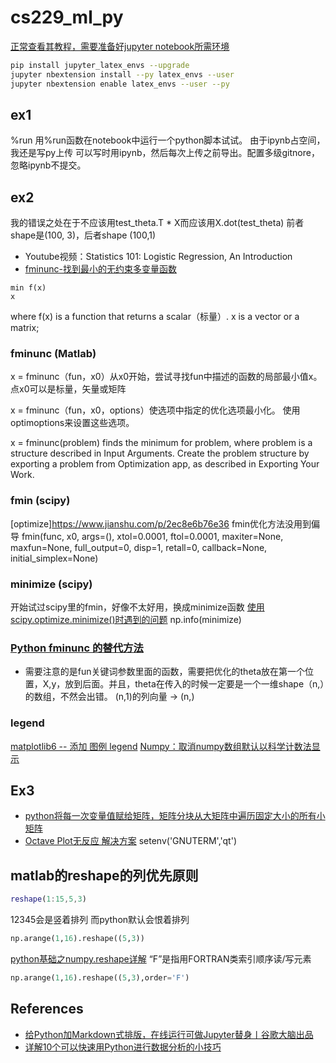 # cs229_ml_py
[正常查看其教程，需要准备好jupyter notebook所需环境](https://blog.csdn.net/u011602557/article/details/103661581)
```bash
pip install jupyter_latex_envs --upgrade
jupyter nbextension install --py latex_envs --user
jupyter nbextension enable latex_envs --user --py
```
## ex1
%run
用%run函数在notebook中运行一个python脚本试试。
由于ipynb占空间，我还是写py上传
可以写时用ipynb，然后每次上传之前导出。配置多级gitnore，忽略ipynb不提交。
## ex2
我的错误之处在于不应该用test_theta.T * X而应该用X.dot(test_theta)
前者shape是(100, 3)，后者shape (100,1)
- Youtube视频：Statistics 101: Logistic Regression, An Introduction
- [fminunc-找到最小的无约束多变量函数](https://www.jianshu.com/p/f08db2e1a0a9)
```
min f(x)
x
```
where f(x) is a function that returns a scalar（标量）.
x is a vector or a matrix;
### fminunc (Matlab)
x = fminunc（fun，x0）从x0开始，尝试寻找fun中描述的函数的局部最小值x。 点x0可以是标量，矢量或矩阵

x = fminunc（fun，x0，options）使选项中指定的优化选项最小化。 使用optimoptions来设置这些选项。

x = fminunc(problem) finds the minimum for problem, where problem is a structure described in Input Arguments. Create the problem structure by exporting a problem from Optimization app, as described in Exporting Your Work.
### fmin (scipy)
[optimize]https://www.jianshu.com/p/2ec8e6b76e36
fmin优化方法没用到偏导
fmin(func, x0, args=(), xtol=0.0001, ftol=0.0001, maxiter=None, maxfun=None, full_output=0, disp=1, retall=0, callback=None, initial_simplex=None)
### minimize (scipy)
开始试过scipy里的fmin，好像不太好用，换成minimize函数
[使用scipy.optimize.minimize()时遇到的问题](https://blog.csdn.net/TianJingDeng/article/details/103796772)
np.info(minimize)
### [Python fminunc 的替代方法](https://blog.csdn.net/csdn_inside/article/details/81558079)
- 需要注意的是fun关键词参数里面的函数，需要把优化的theta放在第一个位置，X,y，放到后面。并且，theta在传入的时候一定要是一个一维shape（n,）的数组，不然会出错。
(n,1)的列向量 -> (n,)
### legend
[matplotlib6 -- 添加 图例 legend](https://blog.csdn.net/dss_dssssd/article/details/84454112)
[Numpy：取消numpy数组默认以科学计数法显示](https://www.jianshu.com/p/90144d5fc985)

##  Ex3
- [python将每一次变量值赋给矩阵，矩阵分块从大矩阵中遍历固定大小的所有小矩阵](https://blog.csdn.net/qq_22472089/article/details/89375319)
- [Octave Plot无反应 解决方案](https://blog.csdn.net/zjcxhswill/article/details/81507432)
setenv('GNUTERM','qt')

## matlab的reshape的列优先原则
```matlab
reshape(1:15,5,3)
```
12345会是竖着排列
而python默认会恨着排列
```python
np.arange(1,16).reshape((5,3))
```
[python基础之numpy.reshape详解](https://www.jianshu.com/p/fc2fe026f002)
“F”是指用FORTRAN类索引顺序读/写元素
```python
np.arange(1,16).reshape((5,3),order='F')
```
## References
- [给Python加Markdown式排版，在线运行可做Jupyter替身丨谷歌大脑出品](https://zhuanlan.zhihu.com/p/76875787)
- [详解10个可以快速用Python进行数据分析的小技巧](https://zhuanlan.zhihu.com/p/71034581)